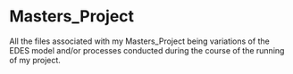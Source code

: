 # Masters_Project
All the files associated with my Masters_Project being variations of the EDES model and/or processes conducted during the course of the running of my project.



